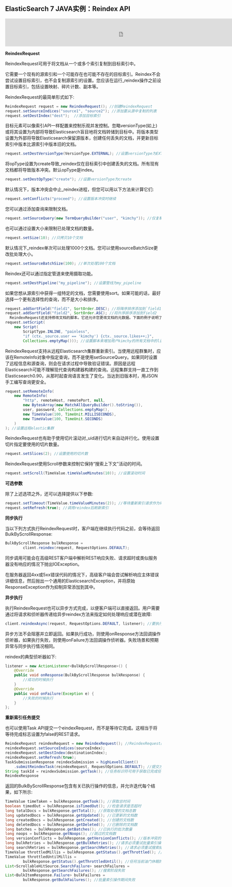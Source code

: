 ## ElasticSearch 7 JAVA实例：Reindex API

<iframe id="iframeu4097238_0" name="iframeu4097238_0" src="https://pos.baidu.com/zcgm?conwid=760&amp;conhei=90&amp;rdid=4097238&amp;dc=3&amp;di=u4097238&amp;s1=2507369258&amp;s2=1063947932&amp;dri=0&amp;dis=0&amp;dai=2&amp;ps=230x654&amp;enu=encoding&amp;exps=110261,110252,110011&amp;ant=0&amp;aa=1&amp;psi=78c6a75c39d96812&amp;dcb=___adblockplus_&amp;dtm=HTML_POST&amp;dvi=0.0&amp;dci=-1&amp;dpt=none&amp;tsr=0&amp;tpr=1634346262099&amp;ti=ElasticSearch%207%20JAVA%E5%AE%9E%E4%BE%8B%EF%BC%9AReindex%20API%2C%E5%AD%A6%E4%B9%A0ElasticSearch%207%20%E6%95%99%E7%A8%8B%2CElas&amp;ari=2&amp;ver=1012&amp;dbv=2&amp;drs=1&amp;pcs=1864x885&amp;pss=1864x3368&amp;cfv=0&amp;cpl=16&amp;chi=24&amp;cce=true&amp;cec=UTF-8&amp;tlm=1627002759&amp;prot=2&amp;rw=885&amp;ltu=https%3A%2F%2Fwww.kaifaxueyuan.com%2Fserver%2Felasticsearch7%2Felasticsearch-java-reindex-request.html&amp;ltr=https%3A%2F%2Fwww.kaifaxueyuan.com%2Fserver%2Felasticsearch7%2Felasticsearch-java-multiget-api.html&amp;ecd=1&amp;uc=1920x1032&amp;pis=-1x-1&amp;sr=1920x1080&amp;tcn=1634346262&amp;qn=c0ab48ad9bbcf2ab&amp;tt=1634346262092.42.42.42" width="760" height="90" scrolling="no" frameborder="0" style="box-sizing: border-box;"></iframe>



**ReindexRequest**

 ReindexRequest可用于将文档从一个或多个索引复制到目标索引中。

 它需要一个现有的源索引和一个可能存在也可能不存在的目标索引。Reindex不会尝试设置目标索引，也不会复制源索引的设置。您应该在运行_reindex操作之前设置目标索引，包括设置映射、碎片计数、副本等。

 ReindexRequest的最简单形式如下:

```java
ReindexRequest request = new ReindexRequest(); //创建ReindexRequest
request.setSourceIndices("source1", "source2"); //添加要从源中复制的列表
request.setDestIndex("dest");  //添加目标索引
```

 目标元素可以像索引API一样配置来控制乐观并发控制。忽略versionType(如上)或将其设置为内部将导致Elasticsearch盲目地将文档转储到目标中。将版本类型设置为外部将导致Elasticsearch保留源版本，创建任何丢失的文档，并更新目标索引中版本比源索引中版本旧的文档。

```java 
request.setDestVersionType(VersionType.EXTERNAL); //设置versionType为EXTERNAL
```

 将opType设置为create导致_reindex仅在目标索引中创建丢失的文档。所有现有文档都将导致版本冲突。默认opType是index。

```java
request.setDestOpType("create"); //设置versionType为create
```

 默认情况下，版本冲突会中止_reindex进程，但您可以用以下方法来计算它们:

```java
request.setConflicts("proceed"); //设置版本冲突时继续
```

 您可以通过添加查询来限制文档。

```java
request.setSourceQuery(new TermQueryBuilder("user", "kimchy")); //仅复制字段用户设置为kimchy的文档
```

 也可以通过设置大小来限制已处理文档的数量。

```java
request.setSize(10); //只拷贝10个文档
```

 默认情况下_reindex单次可以处理1000个文档。您可以使用sourceBatchSize更改批处理大小。

```java
request.setSourceBatchSize(100); //单次处理100个文档
```

 Reindex还可以通过指定管道来使用摄取功能。

```java
request.setDestPipeline("my_pipeline"); //设置管线为my_pipeline
```

 如果您想从源索引中获得一组特定的文档，您需要使用sort。如果可能的话，最好选择一个更有选择性的查询，而不是大小和排序。

```java
request.addSortField("field1", SortOrder.DESC); //将降序排序添加到`field1`
request.addSortField("field2", SortOrder.ASC); //将升序排序添加到field2
  ReindexRequest还支持修改文档的脚本。它还允许您更改文档的元数据。下面的例子说明了这一点。
request.setScript(
    new Script(
        ScriptType.INLINE, "painless",
        "if (ctx._source.user == 'kimchy') {ctx._source.likes++;}",
        Collections.emptyMap())); //设置脚本来增加用户kimchy的所有文档中的likes字段。
```

 ReindexRequest支持从远程Elasticsearch集群重新索引。当使用远程群集时，应该在RemoteInfo对象中指定查询，而不是使用setSourceQuery。如果同时设置了远程信息和源查询，则会在请求过程中导致验证错误。原因是远程Elasticsearch可能不理解现代查询构建器构建的查询。远程集群支持一直工作到Elasticsearch0.90，从那时起查询语言发生了变化。当达到旧版本时，用JSON手工编写查询更安全。

```java
request.setRemoteInfo(
    new RemoteInfo(
        "http", remoteHost, remotePort, null,
        new BytesArray(new MatchAllQueryBuilder().toString()),
        user, password, Collections.emptyMap(),
        new TimeValue(100, TimeUnit.MILLISECONDS),
        new TimeValue(100, TimeUnit.SECONDS)
    )
); //设置远程elastic集群
```

 ReindexRequest也有助于使用切片滚动对_uid进行切片来自动并行化。使用设置切片指定要使用的切片数量。

```java
request.setSlices(2); //设置使用的切片数
```

 ReindexRequest使用Scroll参数来控制它保持“搜索上下文”活动的时间。

```java
request.setScroll(TimeValue.timeValueMinutes(10)); //设置滚动时间
```

**可选参数**

 除了上述选项之外，还可以选择提供以下参数:

```java
request.setTimeout(TimeValue.timeValueMinutes(2)); //等待重新索引请求作为时间值执行的超时
request.setRefresh(true); //调用reindex后刷新索引
```

**同步执行**

 当以下列方式执行ReindexRequest时，客户端在继续执行代码之前，会等待返回BulkByScrollResponse:

```java
BulkByScrollResponse bulkResponse =
        client.reindex(request, RequestOptions.DEFAULT);
```

 同步调用可能会在高级REST客户端中解析REST响应失败、请求超时或类似服务器没有响应的情况下抛出IOException。

 在服务器返回4xx或5xx错误代码的情况下，高级客户端会尝试解析响应主体错误详细信息，然后抛出一个通用的ElasticsearchException，并将原始ResponseException作为抑制异常添加到其中。

**异步执行**

 执行ReindexRequest也可以异步方式完成，以便客户端可以直接返回。用户需要通过将请求和侦听器传递给异步reindex方法来指定如何处理响应或潜在故障:

```java
client.reindexAsync(request, RequestOptions.DEFAULT, listener); //要执行的ReindexRequest和执行完成时要使用的ActionListener
```

 异步方法不会阻塞并立即返回。如果执行成功，则使用onResponse方法回调操作侦听器，如果执行失败，则使用onFailure方法回调操作侦听器。失败场景和预期异常与同步执行情况相同。

 reindex的典型侦听器如下:

```java
listener = new ActionListener<BulkByScrollResponse>() {
    @Override
    public void onResponse(BulkByScrollResponse bulkResponse) {
        //成功的时候执行
    }
    @Override
    public void onFailure(Exception e) {
        //失败的时候执行
    }
};
```

**重新索引任务提交**

 也可以使用Task API提交一个eindexRequest，而不是等待它完成。这相当于将等待完成标志设置为false的REST请求。

```java
ReindexRequest reindexRequest = new ReindexRequest(); //ReindexRequest的构造方式与同步方法相同
reindexRequest.setSourceIndices(sourceIndex);
reindexRequest.setDestIndex(destinationIndex);
reindexRequest.setRefresh(true);
TaskSubmissionResponse reindexSubmission = highLevelClient()
    .submitReindexTask(reindexRequest, RequestOptions.DEFAULT); //提交方法返回包含任务标识符的TaskSubmissionResponse。
String taskId = reindexSubmission.getTask(); //任务标识符可用于获取已完成任务的响应。
ReindexResponse
```

 返回的BulkByScrollResponse包含有关已执行操作的信息，并允许迭代每个结果，如下所示:

```java
TimeValue timeTaken = bulkResponse.getTook(); //获取总时间
boolean timedOut = bulkResponse.isTimedOut(); //检查请求是否超时
long totalDocs = bulkResponse.getTotal(); //获取处理的文档总数
long updatedDocs = bulkResponse.getUpdated(); //已更新的文档数
long createdDocs = bulkResponse.getCreated(); //创建的文档数
long deletedDocs = bulkResponse.getDeleted(); //已删除的文档数
long batches = bulkResponse.getBatches(); //已执行的批次数量
long noops = bulkResponse.getNoops(); //跳过的文档数
long versionConflicts = bulkResponse.getVersionConflicts(); //版本冲突的数量
long bulkRetries = bulkResponse.getBulkRetries(); //请求必须重试批量索引操作的次数
long searchRetries = bulkResponse.getSearchRetries(); //请求必须重试搜索操作的次数
TimeValue throttledMillis = bulkResponse.getStatus().getThrottled(); //如果当前处于睡眠状态，此请求限制自身的总时间不包括当前限制时间
TimeValue throttledUntilMillis =
        bulkResponse.getStatus().getThrottledUntil(); //任何当前油门休眠的剩余延迟，或者如果没有休眠，则为0
List<ScrollableHitSource.SearchFailure> searchFailures =
        bulkResponse.getSearchFailures(); //搜索阶段失败
List<BulkItemResponse.Failure> bulkFailures =
        bulkResponse.getBulkFailures(); //批量索引操作期间失败
```